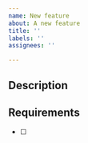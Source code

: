 ```yaml
---
name: New feature
about: A new feature
title: ''
labels: ''
assignees: ''

---
```


## Description

## Requirements
- [ ] 
